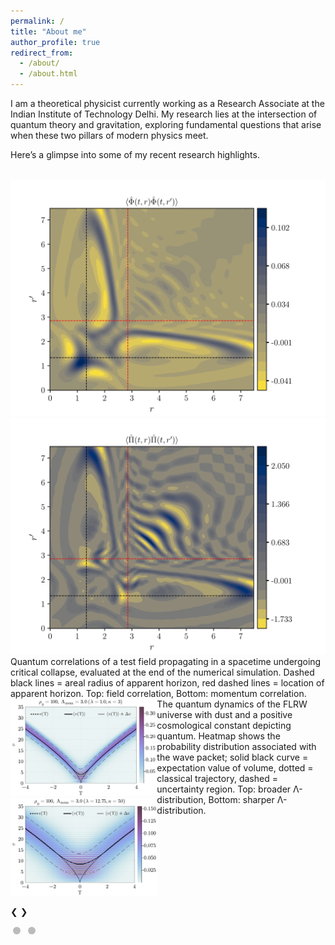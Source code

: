 ```yaml
---
permalink: /
title: "About me"
author_profile: true
redirect_from: 
  - /about/
  - /about.html
---
```


I am a theoretical physicist currently working as a Research Associate at the Indian Institute of Technology Delhi. My research lies at the intersection of quantum theory and gravitation, exploring fundamental questions that arise when these two pillars of modern physics meet.

Here’s a glimpse into some of my recent research highlights.

<!-- BEGIN SLIDESHOW SECTION -->
<section class="slideshow-wrapper">
<!-- Slideshow CSS -->
<style>
.slideshow-container {
  position: relative;
  max-width: 100%;
  margin: 2rem auto;
}

.slideshow-container .slide {
  display: none;
  justify-content: center;
  align-items: center;
  flex-direction: column;
  margin: auto;
  text-align: center;  /* Optional: helps with captions */
}

.slideshow-container .slide-images {
  display: flex;
  justify-content: center;
  flex-wrap: wrap;
  gap: 10px;
}

.slideshow-container .slide-images img {
  width: 45%;
  border-radius: 6px;
}

.slideshow-container .caption {
  font-style: italic;
  margin-top: 0.5rem;
  text-align: center;
  font-size: 0.95rem; 
  max-width: 90%;
  margin-left: auto;
  margin-right: auto;
}

.slideshow-container .prev, .next {
  cursor: pointer;
  position: absolute;
  top: 45%;
  padding: 10px;
  color: black;
  font-weight: bold;
  font-size: 18px;
  background: rgba(240,240,240,0.8);
  border-radius: 4px;
  user-select: none;
  z-index: 2;
}
.slideshow-container .prev:hover, .next:hover {
  background: #ccc;
}
.slideshow-container .prev { left: 0; }
.slideshow-container .next { right: 0; }

.slideshow-container .dots {
  text-align: center;
  margin-top: 1rem;
}
.slideshow-container .dot {
  cursor: pointer;
  height: 12px;
  width: 12px;
  margin: 0 4px;
  background-color: #bbb;
  border-radius: 50%;
  display: inline-block;
  transition: background-color 0.3s;
}
.slideshow-container .dot.active {
  background-color: #333;
}

@media screen and (max-width: 600px) {
  .caption {
    font-size: 0.8rem; /* or 0.75rem for smaller phones */
  }

  .slide-images img {
    width: 90%;  /* optionally adjust image width on mobile too */
  }
}
</style>

<div class="slideshow-container" id="slideshow">

  <div class="slide">
    <div class="slide-images">
      <img src="/images/contour_plot_A=5.0.png" alt="Field Correlation" />
      <img src="/images/contour_plot_A=5.0_m.png" alt="Momentum Correlation" />
    </div>
    <div class="caption">
      Quantum correlations of a test field propagating in a spacetime undergoing critical collapse, evaluated at the end of the numerical simulation. Dashed black lines = areal radius of apparent horizon, red dashed lines = location of apparent horizon. Top: field correlation, Bottom: momentum correlation.
    </div>
  </div>
  
  <div class="slide" style="display: flex;">
    <div class="slide-images">
      <img src="/images/QC1.png" alt="QC1" />
      <img src="/images/QC2.png" alt="QC2" />
    </div>
    <div class="caption">
      The quantum dynamics of the FLRW universe with dust and a positive cosmological constant depicting quantum. Heatmap shows the probability distribution associated with the wave packet; solid black curve = expectation value of volume, dotted = classical trajectory, dashed = uncertainty region. Top: broader Λ-distribution, Bottom: sharper Λ-distribution.
    </div>
  </div>
  
<!-- This section describes my research projects in quantum gravity -->
<!--  <div class="slide"> -->
<!--    <div class="slide-images"> -->
<!--      <img src="/images/QC3.png" alt="QC3" /> -->
<!--      <img src="/images/QC4.png" alt="QC4" /> -->
<!--    </div> -->
<!--    <div class="caption"> -->
<!--            The quantum dynamics of the FLRW universe with dust and a negative cosmological constant showing cyclic evolution. Heatmap shows the probability distribution associated with the wave packet; solid black curve = expectation value of volume, dotted = classical trajectory, dashed = uncertainty region. Top: coherent wave packet, Bottom: Gaussian wave packet with same mean Λ but sharper width. -->
<!--    </div> -->
<!--  </div> -->

  <a class="prev" onclick="plusSlides(-1)">❮ </a>
  <a class="next" onclick="plusSlides(1)"> ❯</a>

  <div class="dots">
    <span class="dot" onclick="currentSlide(0)"></span>
    <span class="dot" onclick="currentSlide(1)"></span>
  </div>
</div>

<script>
document.addEventListener("DOMContentLoaded", function () {
  let slideIndex = 0;
  const slides = document.querySelectorAll(".slide");
  const dots = document.querySelectorAll(".dot");
  const slideshow = document.getElementById("slideshow");
  let timer = null;

  function showSlide(n) {
    slides.forEach((slide, i) => {
      slide.style.display = i === n ? "flex" : "none";
      dots[i].classList.toggle("active", i === n);
    });
    slideIndex = n;
  }

  function plusSlides(n) {
    slideIndex = (slideIndex + n + slides.length) % slides.length;
    showSlide(slideIndex);
  }

  function currentSlide(n) {
    showSlide(n);
  }

  function autoSlide() {
    plusSlides(1);
  }

  function startAutoSlide() {
    timer = setInterval(autoSlide, 6000);
  }

  function pauseAutoSlide() {
    clearInterval(timer);
  }

  slideshow.addEventListener("mouseenter", pauseAutoSlide);
  slideshow.addEventListener("mouseleave", startAutoSlide);

  showSlide(slideIndex);
  startAutoSlide();
});
</script>
</section>
<!-- END SLIDESHOW SECTION -->

